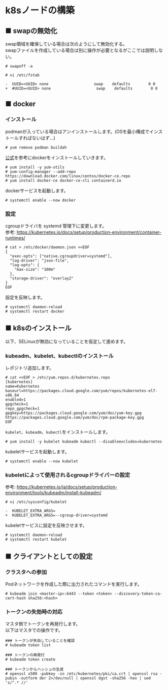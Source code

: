 # k8sノードの構築
## ■ swapの無効化
swap領域を確保している場合は次のようにして無効化する。  
swapファイルを作成している場合は別に操作が必要となるがここでは説明しない。
```
# swapoff -a
```
```
# vi /etc/fstab
```
```
-  UUID=<UUID> none                    swap    defaults        0 0
+  #UUID=<UUID> none                    swap    defaults        0 0
```
## ■ docker
### インストール
podmanが入っている場合はアンインストールします。(OSを最小構成でインストールすればないはず...)
```
# yum remove podman buildah
```
[公式](https://docs.docker.com/engine/install/centos/)を参考にdockerをインストールしていきます。
```
# yum install -y yum-utils
# yum-config-manager --add-repo https://download.docker.com/linux/centos/docker-ce.repo
# yum install docker-ce docker-ce-cli containerd.io
```
dockerサービスを起動します。
```
# systemctl enable --now docker
```
### 設定
cgroupドライバを systemd 管理下に変更します。  
参考: https://kubernetes.io/docs/setup/production-environment/container-runtimes/
```
# cat > /etc/docker/daemon.json <<EOF
{
  "exec-opts": ["native.cgroupdriver=systemd"],
  "log-driver": "json-file",
  "log-opts": {
    "max-size": "100m"
  },
  "storage-driver": "overlay2"
}
EOF
```
設定を反映します。
```
# systemctl daemon-reload
# systemctl restart docker
```
## ■ k8sのインストール
以下、SELinuxが無効になっていることを仮定して進めます。
### kubeadm、kubelet、kubectlのインストール 
レポジトリ追加します。
```
# cat <<EOF > /etc/yum.repos.d/kubernetes.repo
[kubernetes]
name=Kubernetes
baseurl=https://packages.cloud.google.com/yum/repos/kubernetes-el7-x86_64
enabled=1
gpgcheck=1
repo_gpgcheck=1
gpgkey=https://packages.cloud.google.com/yum/doc/yum-key.gpg https://packages.cloud.google.com/yum/doc/rpm-package-key.gpg
EOF
```
`kubelet`、`kubeadm`、`kubectl`をインストールします。
```
# yum install -y kubelet kubeadm kubectl --disableexcludes=kubernetes
```
kubeletサービスを起動します。
```
# systemctl enable --now kubelet
```
### kubeletによって使用されるcgroupドライバーの設定
参考: https://kubernetes.io/ja/docs/setup/production-environment/tools/kubeadm/install-kubeadm/
```
# vi /etc/sysconfig/kubelet
```
```
-  KUBELET_EXTRA_ARGS=
+  KUBELET_EXTRA_ARGS=--cgroup-driver=systemd
```
kubeletサービスに設定を反映させます。
```
# systemctl daemon-reload
# systemctl restart kubelet
```
## ■ クライアントとしての設定
### クラスタへの参加
Podネットワークを作成した際に出力されたコマンドを実行します。
```
# kubeadm join <master-ip>:6443 --token <token> --discovery-token-ca-cert-hash sha256:<hash>
```
### トークンの失効時の対応
マスタ側でトークンを再発行します。  
以下はマスタでの操作です。
```
### トークンが失効していることを確認
# kubeadm token list

### トークンの再発行
# kubeadm token create

### トークンからハッシュの生成
# openssl x509 -pubkey -in /etc/kubernetes/pki/ca.crt | openssl rsa -pubin -outform der 2>/dev/null | openssl dgst -sha256 -hex | sed 's/^.* //'
```
